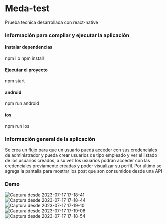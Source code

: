 # Meda-test

Prueba tecnica desarrollada con react-native

### Información para compilar y ejecutar la aplicación

#### Instalar dependencias

npm i o npm install

#### Ejecutar el proyecto

npm start

#### android

npm run android

#### ios

npm run ios

### Información general de la aplicación

Se crea un flujo para que un usuario pueda acceder con sus credenciales de administrador y pueda crear usuarios de tipo empleado y ver el listado de los usuarios creados, a su vez los usuarios podran acceder con las credenciales previamente creadas y poder visualizar su perfil.
Por último se agrega la pantalla para mostrar los post que son consumidos desde una API

### Demo

![Captura desde 2023-07-17 17-18-41](https://github.com/strcoder/meda-test/assets/48764650/9d8b912b-b836-48a3-b5d9-cc85facfb107)
![Captura desde 2023-07-17 17-18-44](https://github.com/strcoder/meda-test/assets/48764650/d6ff1f0a-bad8-4ba9-9cb4-778790d4d049)
![Captura desde 2023-07-17 17-19-10](https://github.com/strcoder/meda-test/assets/48764650/316efbbb-0345-487d-b573-fde1cf0f3ca3)
![Captura desde 2023-07-17 17-19-06](https://github.com/strcoder/meda-test/assets/48764650/7e8f35b3-abec-477f-96f4-a70a373dfcda)
![Captura desde 2023-07-17 17-18-54](https://github.com/strcoder/meda-test/assets/48764650/4d3a52fc-229c-4081-9803-070f67aebba7)
